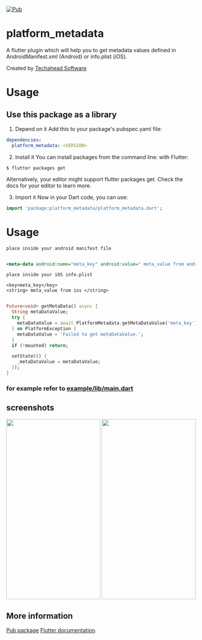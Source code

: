 [![Pub](https://img.shields.io/pub/v/platform_metadata.svg)](https://pub.dartlang.org/packages/platform_metadata)

# platform_metadata

A flutter plugin which will help you to get metadata values defined in AndroidManifest.xml (Android) or info.plist (iOS).

Created by [Techahead Software](https://www.techaheadcorp.com/)

[//]: # (Created by Shivam Mishra [@shivbo96]&#40;https://github.com/shivbo96&#41;)

[//]: # (<a href="https://www.buymeacoffee.com/smishra" target="_blank"><img src="https://cdn.buymeacoffee.com/buttons/default-orange.png" alt="Buy Me A Coffee" height="41" width="174"></a>)

# Usage

## Use this package as a library


1. Depend on it Add this to your package's pubspec.yaml file:

```yaml
dependencies:
  platform_metadata: <VERSION>
```
2. Install it You can install packages from the command line:
   with Flutter:

```
$ flutter packages get
```

Alternatively, your editor might support flutter packages get. Check the docs for your editor to
learn more.

3. Import it Now in your Dart code, you can use:

```dart
import 'package:platform_metadata/platform_metadata.dart';
```

# Usage



```place inside your android manifest file```
```xml

<meta-data android:name="meta_key" android:value=" meta_value from android " />

```

```place inside your iOS info.plist```
```
<key>meta_key</key>
<string> meta_value from ios </string>
```

```dart

Future<void> getMetaData() async {
  String metaDataValue;
  try {
    metaDataValue = await PlatformMetadata.getMetaDataValue('meta_key') ?? '';
  } on PlatformException {
    metaDataValue = 'Failed to get metaDataValue.';
  }
  if (!mounted) return;

  setState(() {
    _metaDataValue = metaDataValue;
  });
}

```

### for example refer to [example/lib/main.dart](https://github.com/shivbo96/platform_metadata)

## screenshots

<img src="https://raw.githubusercontent.com/shivbo96/platform_metadata/main/images/ios.png" width="250" height="480">
<img src="https://raw.githubusercontent.com/shivbo96/platform_metadata/main/images/android.png" width="250" height="480">


## More information

[Pub package](https://pub.dartlang.org/packages/platform_metadata)
[Flutter documentation](https://flutter.io/).
